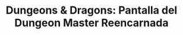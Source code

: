 ---
collection: rolLudoteca
title: 'Dungeons & Dragons: Pantalla del Dungeon Master Reencarnada'
image: eewcdd04.png
editorial: 'Edge Entertainment'
editorial_ref: 'EEWCDD04'
isbn: '9788416357734'
type: 'Herramienta'
web: http://www.edgeent.com/juegos/articulo/dungeons_dragons/pantalla_del_dungeon_master_reencarnada
format: 'Libro tapa blanda'
system: 'Dungeons & Dragons'
created_at: '2021-01-07T18:19:57+00:00'
---